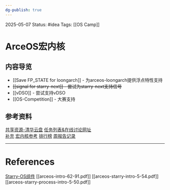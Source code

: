 ```yaml
---
dg-publish: true
---
```

2025-05-07
Status: #idea
Tags: [[OS Camp]]

# ArceOS宏内核
## 内容导览

- [[Save FP_STATE for loongarch]] - 为arceos-loongarch提供浮点特性支持
- ~~[[signal for starry-next]] - 尝试为starry-next支持信号~~
- [[vDSO]] - 尝试支持vDSO
- [[OS-Competition]] - 大赛支持
## 参考资料
[共享资源-清华云盘](https://cloud.tsinghua.edu.cn/d/0520e62918c74c509b66/)
[任务列表&在线讨论网址](https://github.com/oscomp/starry-next/discussions/40)  
[补充](https://github.com/orgs/rcore-os/discussions/15)
[宏内核参考](https://github.com/oscomp/starry-next)
[排行榜](https://learningos.cn/oscomptest-grading)
[周报告记录](https://docs.qq.com/doc/DWENCV0diU2dkeWVq?nlc=1)

___
# References
[Starry-OS组件](https://github.com/Starry-OS)
[[arceos-intro-62-91.pdf]]
[[arceos-starry-intro-5-54.pdf]]
[[arceos-starry-process-intro-5-50.pdf]]